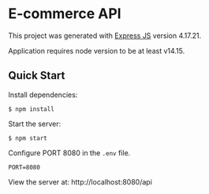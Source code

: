 # E-commerce API

This project was generated with [Express JS](https://expressjs.com/) version 4.17.21.

Application requires node version to be at least v14.15.


## Quick Start

Install dependencies:

```console
$ npm install
```

  Start the server:

```console
$ npm start
```

Configure PORT 8080 in the `.env` file.

```console
PORT=8080
```
  
View the server at: http://localhost:8080/api


